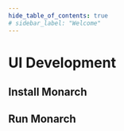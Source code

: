 ```yaml
---
hide_table_of_contents: true
# sidebar_label: "Welcome"
---
```


# UI Development

## Install Monarch

## Run Monarch
